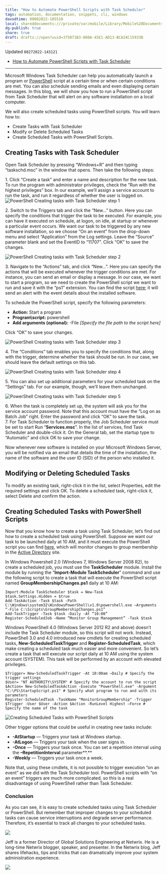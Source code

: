 ```yaml
---
title: "How to Automate PowerShell Scripts with Task Scheduler"
tags: automation, documentation, snippets, cli, windows
davodtime: 09082022-105510
local: shareddocuments:///private/var/mobile/Library/Mobile%20Documents/iCloud~md~obsidian/Documents/OBSHIDDIAN/drafts/375071B3-800A-45E1-AD13-BCA24C15933B.md
dg-publish: true
share: true
draft: drafts://open?uuid=375071B3-800A-45E1-AD13-BCA24C15933B
---
```

Updated `08272022-143121` 

- [How to Automate PowerShell Scripts with Task Scheduler](https://blog.netwrix.com/2018/07/03/how-to-automate-powershell-scripts-with-task-scheduler/)

---

Microsoft Windows Task Scheduler can help you automatically launch a program or [PowerShell](https://blog.netwrix.com/2018/10/22/introduction-to-powershell/) script at a certain time or when certain conditions are met. You can also schedule sending emails and even displaying certain messages. In this blog, we will show you how to run a PowerShell script from Task Scheduler that will alert on any software installation on a local computer.

We will also create scheduled tasks using PowerShell scripts. You will learn how to:

-   Create Tasks with Task Scheduler
-   Modify or Delete Scheduled Tasks
-   Create Scheduled Tasks with PowerShell Scripts.

## Creating Tasks with Task Scheduler

Open Task Scheduler by pressing “Windows+R” and then typing “taskschd.msc” in the window that opens. Then take the following steps:

1\. Click “Create a task” and enter a name and description for the new task. To run the program with administrator privileges, check the “Run with the highest privileges” box. In our example, we’ll assign a service account to run the task, and run it regardless of whether the user is logged on.  
![PowerShell Creating tasks with Task Scheduler step 1](https://blog.netwrix.com/wp-content/uploads/2018/07/Task1.png)

2\. Switch to the Triggers tab and click the “New…” button. Here you can specify the conditions that trigger the task to be executed. For example, you can have it executed on schedule, at logon, on idle, at startup or whenever a particular event occurs. We want our task to be triggered by any new software installation, so we choose “On an event” from the drop-down menu and select “Application” from the Log settings. Leave the “Source” parameter blank and set the EventID to “11707”. Click “OK” to save the changes.

![PowerShell Creating tasks with Task Scheduler step 2](https://blog.netwrix.com/wp-content/uploads/2018/07/Task2.png)

3\. Navigate to the “Actions” tab, and click “New…”. Here you can specify the actions that will be executed whenever the trigger conditions are met. For instance, you can send an email or display a message. In our case, we want to start a program, so we need to create the PowerShell script we want to run and save it with the “ps1” extension. You can find the script [here](https://www.netwrix.com/how_to_detect_software_installations.html?itm_source=blog&itm_medium=context&itm_campaign=powershell&itm_content=none&cID=70170000000kgEZ); it will send an alert with the event details about the installed software.

To schedule the PowerShell script, specify the following parameters:

-   **Action:** Start a program
-   **Program\\script:** powershell
-   **Add arguments (optional):** -File *\[Specify the file path to the script here\]*

Click “OK” to save your changes.

![PowerShell Creating tasks with Task Scheduler step 3](https://blog.netwrix.com/wp-content/uploads/2018/07/Task3.png)

4\. The “Conditions” tab enables you to specify the conditions that, along with the trigger, determine whether the task should be run. In our case, we should leave the default settings on this tab.

![PowerShell Creating tasks with Task Scheduler step 4](https://blog.netwrix.com/wp-content/uploads/2018/07/Task4.png)

5\. You can also set up additional parameters for your scheduled task on the “Settings” tab. For our example, though, we’ll leave them unchanged.

![PowerShell Creating tasks with Task Scheduler step 5](https://blog.netwrix.com/wp-content/uploads/2018/07/Task5.png)

6\. When the task is completely set up, the system will ask you for the service account password. Note that this account must have the “Log on as Batch Job” right. Enter the password and click “OK” to save the task.  
7\. For Task Scheduler to function properly, the Job Scheduler service must be set to start Run “**Services.msc**”. In the list of services, find Task Scheduler and double-click it. On the General tab, set the startup type to “Automatic” and click OK to save your change.

Now whenever new software is installed on your Microsoft Windows Server, you will be notified via an email that details the time of the installation, the name of the software and the user ID (SID) of the person who installed it.

## Modifying or Deleting Scheduled Tasks

To modify an existing task, right-click it in the list, select Properties, edit the required settings and click OK. To delete a scheduled task, right-click it, select Delete and confirm the action.

## Creating Scheduled Tasks with PowerShell Scripts

Now that you know how to create a task using Task Scheduler, let’s find out how to create a scheduled task using PowerShell. Suppose we want our task to be launched daily at 10 AM, and it must execute the PowerShell script you can find [here](https://www.netwrix.com/how_to_monitor_ad_group_membership_changes.html?itm_source=blog&itm_medium=context&itm_campaign=powershell&itm_content=none&cID=70170000000kgEZ), which will monitor changes to group membership in the [Active Directory](https://www.netwrix.com/what_is_active_directory_ebook.html?cID=70170000000kgEZ "https://www.Netwrix.com/what_is_active_directory_ebook.html") site.

In Windows Powershell 2.0 (Windows 7, Windows Server 2008 R2), to create a scheduled job, you must use the **TaskScheduler** module. Install the module by running the “**Import-Module TaskScheduler**” command and use the following script to create a task that will execute the PowerShell script named **GroupMembershipChanges.ps1** daily at 10 AM:

```
Import-Module TaskScheduler $task = New-Task
$task.Settings.Hidden = $true
Add-TaskAction -Task $task -Path C:\Windows\system32\WindowsPowerShell\v1.0\powershell.exe –Arguments “-File C:\Scripts\GroupMembershipChanges.ps1”
Add-TaskTrigger -Task $task -Daily -At “10:00”
Register-ScheduledJob –Name ”Monitor Group Management” -Task $task
```

Windows PowerShell 4.0 (Windows Server 2012 R2 and above) doesn’t include the Task Scheduler module, so this script will not work. Instead, PowerShell 3.0 and 4.0 introduced new cmdlets for creating scheduled tasks, **New-ScheduledTaskTrigger** and **Register-ScheduledTask**, which make creating a scheduled task much easier and more convenient. So let’s create a task that will execute our script daily at 10 AM using the system account (SYSTEM). This task will be performed by an account with elevated privileges.

```
$Trigger= New-ScheduledTaskTrigger -At 10:00am –Daily # Specify the trigger settings
$User= "NT AUTHORITY\SYSTEM" # Specify the account to run the script
$Action= New-ScheduledTaskAction -Execute "PowerShell.exe" -Argument "C:\PS\StartupScript.ps1" # Specify what program to run and with its parameters
Register-ScheduledTask -TaskName "MonitorGroupMembership" -Trigger $Trigger -User $User -Action $Action -RunLevel Highest –Force # Specify the name of the task
```

![Creating Scheduled Tasks with PowerShell Scripts](https://blog.netwrix.com/wp-content/uploads/2018/07/Task6.png)

Other trigger options that could be useful in creating new tasks include:

-   **\-AtStartup** — Triggers your task at Windows startup.
-   **\-AtLogon** — Triggers your task when the user signs in.
-   **\-Once** — Triggers your task once. You can set a repetition interval using the **–RepetitionInterval** parameter**.**
-   **\-Weekly** — Triggers your task once a week.

Note that, using these cmdlets, it is not possible to trigger execution “on an event” as we did with the Task Scheduler tool. PowerShell scripts with “on an event” triggers are much more complicated, so this is a real disadvantage of using PowerShell rather than Task Scheduler.

### Conclusion

As you can see, it is easy to create scheduled tasks using Task Scheduler or PowerShell. But remember that improper changes to your scheduled tasks can cause service interruptions and degrade server performance. Therefore, it’s essential to track all changes to your scheduled tasks.

![](https://cdn-blog.netwrix.com/wp-content/uploads/avatars/5/1299535882-bpfull.jpg)

Jeff is a former Director of Global Solutions Engineering at Netwrix. He is a long-time Netwrix blogger, speaker, and presenter. In the Netwrix blog, Jeff shares lifehacks, tips and tricks that can dramatically improve your system administration experience.

[![](https://cdn-blog.netwrix.com/wp-content/uploads/images/PowerShell%20ebook%20main.jpg)](https://www.netwrix.com/powershell_tutorial_pdf.html?itm_source=blog&itm_medium=banner&itm_campaign=powershell&itm_content=lower-banner&cID=70170000000kgEZ)